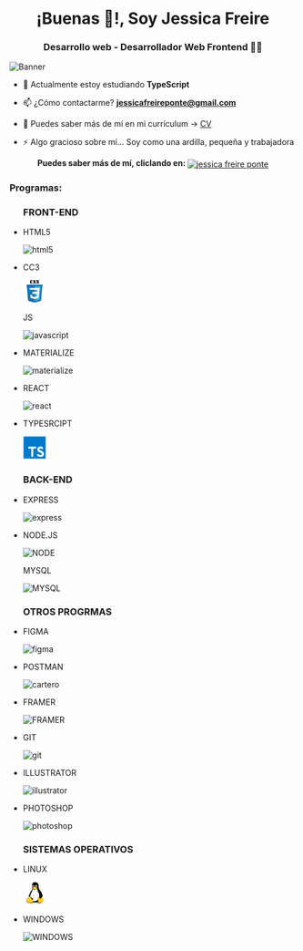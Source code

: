 <h1 align="center" color="#7854db">¡Buenas 👋!, Soy Jessica Freire</h1>
<h3 align="center">Desarrollo web - Desarrollador Web Frontend 👨‍💻</h3>

![Banner](https://github.com/jessicafreireponte/jessicafreireponte/assets/124464829/dd578958-dbd9-4d1a-9b50-bd4da3b68b29)



- 🌱 Actualmente estoy estudiando **TypeScript**

- 📫 ¿Cómo contactarme? **jessicafreireponte@gmail.com**

- 📄 Puedes saber más de mí en mi currículum -> <a href="https://drive.google.com/file/d/1r2jYm5mv2iCdpuCEjMm9reqFBzmSQyqB/view?usp=drive_link">CV</a>

- ⚡ Algo gracioso sobre mí... Soy como una ardilla, pequeña y trabajadora


<p align="center">
<strong> Puedes saber más de mí, cliclando en:  </strong>
<a href="https://linkedin.com/in/jessicafreireponte" >
 <img align="center" src="https://upload.wikimedia.org/wikipedia/commons/thumb/a/aa/LinkedIn_2021.svg/200px-LinkedIn_2021.svg.png" alt="jessica freire ponte" height="30"/> 
</a>
</p>

<h3 align="left">Programas:</h3>
<p align="left"> 
 <ul><h3>FRONT-END</h3>
  <li><p>HTML5</p>
 <img src="https://upload.wikimedia.org/wikipedia/commons/thumb/6/61/HTML5_logo_and_wordmark.svg/130px-HTML5_logo_and_wordmark.svg.png" alt="html5" width="40" height="40"/>
  </li>
  <li><p>CC3</p>
  <img src="https://raw.githubusercontent.com/devicons/devicon/master/icons/css3/css3-original-wordmark.svg " alt="css3" width="40" height="40"/> 
  </li><p>JS</p>
  <img src="https://upload.wikimedia.org/wikipedia/commons/thumb/9/99/Unofficial_JavaScript_logo_2.svg/320px-Unofficial_JavaScript_logo_2.svg.png" alt="javascript" width="40" height="40"/>
    <li><p>MATERIALIZE</p>
<img src="https://www.geekandjob.com/uploads/wiki/956d3552aeed5764da2dbd657398f6a796686d6b.png" alt="materialize" width= "40" height="40"/> 
  </li>
  <li><p>REACT</p>
   <img src="https://raw.githubusercontent.com/devicons /devicon/master/icons/react/react-original-wordmark.svg" alt="react" width="40" height="40"/>
  </li>
  <li><p>TYPESRCIPT</p>
   <img src="https://raw.githubusercontent.com/devicons/devicon/master/icons/typescript/typescript-original.svg" alt="typescript" width="40" height="40"/> 
  </li>

 </ul>
  <ul><h3>BACK-END</h3>
  <li><p>EXPRESS</p>
  <img src="https://upload.wikimedia.org/wikipedia/commons/thumb/6/64/Expressjs.png/120px-Expressjs.png" alt="express "  height="40"/> 
  </li>
  <li><p>NODE.JS</p>
  <img src="https://upload.wikimedia.org/wikipedia/commons/thumb/d/d9/Node.js_logo.svg/200px-Node.js_logo.svg.png" alt="NODE "  height="40"/> 
  </li><p>MYSQL</p>
  <img src="https://upload.wikimedia.org/wikipedia/en/thumb/d/dd/MySQL_logo.svg/100px-MySQL_logo.svg.png" alt="MYSQL"  height="40"/> 
  </li>
  </ul>

 </ul>

  </ul>
  <ul><h3>OTROS PROGRMAS</h3>
  <li><p>FIGMA</p>
<img src="https://upload.wikimedia.org/wikipedia/commons/thumb/3/33/Figma-logo.svg/64px-Figma-logo.svg.png" alt="figma"  height="40"/>
  </li>
   <li><p>POSTMAN</p>
<img src="https://www.vectorlogo.zone/logos/getpostman/getpostman-icon.svg" alt="cartero" width="40" height= "40"/>
   </li>
  <li><p>FRAMER</p>
  <img src="https://www.vectorlogo.zone/logos/framer/framer-icon.svg" alt="FRAMER" height="40"/>
  </li>
  <li><p>GIT</p>
<img src="https://www.vectorlogo.zone/logos/git-scm/git-scm-icon.svg" alt="git" width="40" height="40"/>
  </li>
  <li><p>ILLUSTRATOR</p>
<img src="https://www.vectorlogo.zone/logos/adobe_illustrator/adobe_illustrator-icon.svg" alt="illustrator" width="40" height= "40"/>
  </li>
  <li><p>PHOTOSHOP</p>
<img src="https://upload.wikimedia.org/wikipedia/commons/thumb/a/af/Adobe_Photoshop_CC_icon.svg/120px-Adobe_Photoshop_CC_icon.svg.png" alt="photoshop" width="40" height="40"/>
  </li>

 </ul>

   <ul><h3>SISTEMAS OPERATIVOS</h3>
  <li><p>LINUX</p>
<img src="https://raw.githubusercontent.com/devicons/devicon/master/icons/linux/linux-original.svg" alt="linux" width="40" height="40"/> 
  </li>
   <li><p>WINDOWS</p>
<img src="https://upload.wikimedia.org/wikipedia/commons/thumb/e/e2/Windows_logo_and_wordmark_-_2021.svg/250px-Windows_logo_and_wordmark_-_2021.svg.png" alt="WINDOWS" width="40" />
   </li>
 </ul>

